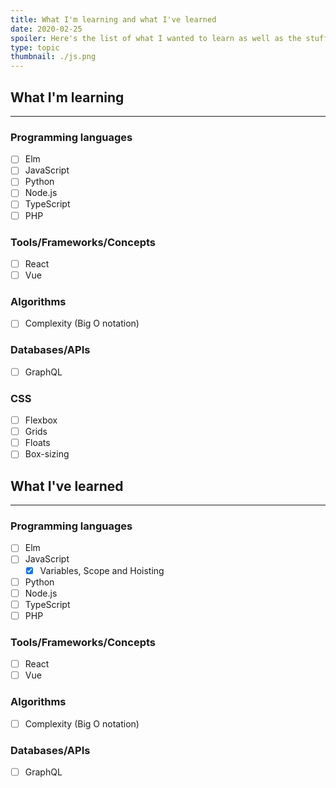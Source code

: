 ```yaml
---
title: What I'm learning and what I've learned
date: 2020-02-25
spoiler: Here's the list of what I wanted to learn as well as the stuff that I learned and documented.
type: topic
thumbnail: ./js.png
---
```


## What I'm learning
---

### Programming languages

- [ ] Elm
- [ ] JavaScript
- [ ] Python
- [ ] Node.js
- [ ] TypeScript
- [ ] PHP

### Tools/Frameworks/Concepts

- [ ] React
- [ ] Vue

### Algorithms

- [ ] Complexity (Big O notation)

### Databases/APIs

- [ ] GraphQL

### CSS

- [ ] Flexbox
- [ ] Grids
- [ ] Floats
- [ ] Box-sizing

## What I've learned
---

### Programming languages

- [ ] Elm
- [ ] JavaScript
  - [x] Variables, Scope and Hoisting
- [ ] Python
- [ ] Node.js
- [ ] TypeScript
- [ ] PHP

### Tools/Frameworks/Concepts

- [ ] React
- [ ] Vue

### Algorithms

- [ ] Complexity (Big O notation)

### Databases/APIs

- [ ] GraphQL

